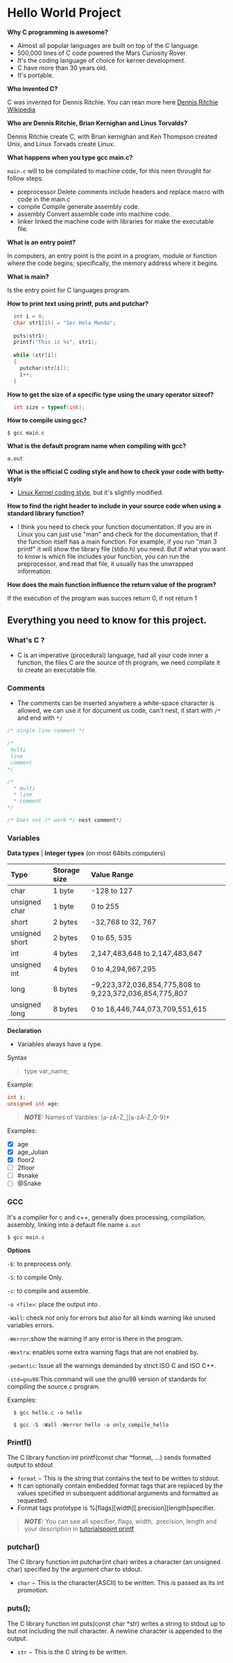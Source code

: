 # Hello World Project
__Why C programming is awesome?__

- Almost all popular languages are built on top of the C language.
- 500,000 lines of C code powered the Mars Curiosity Rover.
- It's the coding language of choice for kerner development.
- C have more than 30 years old.
- It's portable.

__Who invented C?__

C was invented for Dennis Ritchie.
You can rean more here <a href="https://en.wikipedia.org/wiki/Dennis_Ritchie#C_and_Unix" target="_blank">Dennis Ritchie Wikipedia</a>

__Who are Dennis Ritchie, Brian Kernighan and Linus Torvalds?__

Dennis Ritchie create C, with Brian kernighan and Ken Thompson created Unix, and Linux Torvads create Linux.

__What happens when you type gcc main.c?__

`main.c` will to be compilated to machine code, for this neen throught for follow steps:
- preprocessor
  Delete comments include headers and replace macro with code in the main.c
- compile
  Compile generate assembly code.
- assembly
  Convert assemble code into machine code.
- linker
  linked the machine code with libraries for make the executable file.
  
__What is an entry point?__

  In computers, an entry point is the point in a program, module or function where the code begins; specifically, the memory address where it begins.
  
__What is main?__

  Is the entry point for C languages program.
  
__How to print text using printf, puts and putchar?__

```C
  int i = 0;
  char str1[15] = "1er Hola Mundo";
  
  puts(str1);
  printf("This is %s", str1);
  
  while (str[i])
  {
    putchar(str[i]);
    i++;
  }
```

__How to get the size of a specific type using the unary operator sizeof?__

```C
  int size = typeof(int);
```

__How to compile using gcc?__

```
$ gcc main.c
```

__What is the default program name when compiling with gcc?__

`a.out`

__What is the official C coding style and how to check your code with betty-style__

-  [Linux Kernel coding style](https://git.kernel.org/pub/scm/linux/kernel/git/torvalds/linux.git/plain/Documentation/process/coding-style.rst), but it's slightly modified.

 __How to find the right header to include in your source code when using a standard library function?__
 
 - I think you need to check your function documentation. If you are in Linux you can just use "man" and check for the documentation, that if the function itself has a main function.
For example, if you run "man 3 printf" it will show the library file (stdio.h) you need.
But if what you want to know is which file includes your function, you can run the preprocessor, and read that file, it usually has the unwrapped information.
 
 __How does the main function influence the return value of the program?__
 
 If the execution of the program was succes return 0, if not return 1

## Everything you need to know for this project.

### What's C ?

- C is an imperative (procedural) language, had all your code inner a function, the files C are the source of th program, we need compilate it to create an executable file.
### Comments

- The comments can be inserted anywhere a white-space character is allowed, we can use it for document us code, can't nest, it start with `/*` and end with `*/`

 ```C
 /* single line comment */
 
 /* 
  multi
  line
  comment
 */
 
 /* 
   * multi
   * line
   * comment
 */
 
 /* Does not /* work */ nest comment*/
 ```
 ### Variables
 __Data types__ | __Integer types__ (on most 64bits computers)
 
 | Type            | Storage size | Value Range                    |
 |:----------------|:-------------|:-------------------------------|
 | char            | 1 byte       | -128 to 127                    |
 | unsigned char   | 1 byte       | 0 to 255                       |
 | short           | 2 bytes      | -32,768 to 32, 767             |
 | unsigned short  | 2 bytes      | 0 to 65, 535                   |
 | int             | 4 bytes      | 2,147,483,648 to 2,147,483,647 |
 | unsigned int    | 4 bytes      | 0 to 4,294,967,295             |
 | long            | 8 bytes      | −9,223,372,036,854,775,808 to 9,223,372,036,854,775,807 |
| unsigned long    | 8 bytes      | 0 to 18,446,744,073,709,551,615 |

__Declaration__
- Variables always have a type.

Syntax
> type var_name;

Example:
```C
int i;
unsigned int age;
```
> **_NOTE:_**  Names of Varibles: [a-zA-Z_][a-zA-Z_0-9]*

Examples: 
- [x] age
- [x] age_Julian
- [x] floor2
- [ ] 2floor
- [ ] #snake
- [ ] @Snake

### GCC
It's a compiler for c and c++, generally does processing, compilation, assembly, linking into a default file name `a.out`
```
$ gcc main.c
```
__Options__

`-E`: to preprocess only.

`-S`: to compile Only.

`-c`: to compile and assemble.

`-o <file>`: place the output into <file>.
  
`-Wall`:  check not only for errors but also for all kinds warning like unused variables errors.
  
`-Werror`:show the warning if any error is there in the program.
  
`-Wextra`: enables some extra warning flags that are not enabled by.
  
`-pedantic`: Issue all the warnings demanded by strict ISO C and ISO C++.
  
`-std=gnu98`:This command will use the gnu98 version of standards for compiling the source.c program.
  
Examples: 
```
  $ gcc hello.c -o hello
```
```
  $ gcc -S -Wall -Werror hello -o only_compile_hello
```
### Printf()
The C library function int printf(const char *format, ...) sends formatted output to stdout 
 - `format` − This is the string that contains the text to be written to stdout.
- It can optionally contain embedded format tags that are replaced by the values specified in subsequent additional arguments and formatted as requested.
- Format tags prototype is %[flags][width][.precision][length]specifier.
  
> **_NOTE:_** You can see all specifier, flags, width, .precision, length and your description in <a href="https://www.tutorialspoint.com/c_standard_library/c_function_printf.htm" target="_blank">tutorialspoint printf</a>
  
### putchar()
The C library function int putchar(int char) writes a character (an unsigned char) specified by the argument char to stdout.
  
- `char` − This is the character(ASCII) to be written. This is passed as its int promotion.
  
### puts();
The C library function int puts(const char *str) writes a string to stdout up to but not including the null character. A newline character is appended to the output.
- `str` − This is the C string to be written.
